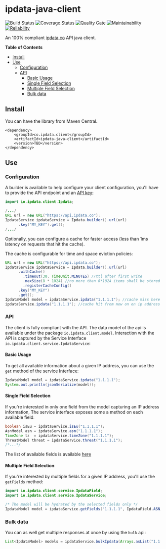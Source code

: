 # ipdata-java-client
![Build Status](https://www.travis-ci.org/yassine/ipdata-java-client.svg?branch=master)
[![Coverage Status](https://sonarcloud.io/api/project_badges/measure?metric=coverage&project=yassine_ipdata-java-client)](https://sonarcloud.io/dashboard/index/yassine_ipdata-java-client)
[![Quality Gate](https://sonarcloud.io/api/project_badges/measure?metric=alert_status&project=yassine_ipdata-java-client)](https://sonarcloud.io/dashboard/index/yassine_ipdata-java-client)
[![Maintainability](https://sonarcloud.io/api/project_badges/measure?metric=sqale_rating&project=yassine_ipdata-java-client)](https://sonarcloud.io/dashboard/index/yassine_ipdata-java-client)
[![Reliability](https://sonarcloud.io/api/project_badges/measure?metric=reliability_rating&project=yassine_ipdata-java-client)](https://sonarcloud.io/dashboard/index/yassine_ipdata-java-client)


An 100% compliant [ipdata.co](https://ipdata.co) API java client.

**Table of Contents**

- [Install](#install)
- [Use](#use)
  - [Configuration](#configuration)
  - [API](#create-an-instance)
    - [Basic Usage](#basic-usage)
    - [Single Field Selection](#single-field-selection)
    - [Multiple Field Selection](#multiple-field-selection)
    - [Bulk data](#bulk-data)
  

## Install
You can have the library from Maven Central.
```
<dependency>
    <groupId>co.ipdata.client</groupId>
    <artifactId>ipdata-java-client</artifactId>
    <version>TBD</version>
</dependency>
```

## Use

### Configuration
A builder is available to help configure your client configuration, you'll have to provide the API endpoint and an [API key](https://ipdata.co/pricing.html):
```java
import io.ipdata.client.Ipdata;

/.../
URL url = new URL("https://api.ipdata.co");
IpdataService ipdataService = Ipdata.builder().url(url)
      .key("MY_KEY").get();
/.../
```
Optionally, you can configure a cache for faster access (less than 1ms latency on requests that hit the cache). 

The cache is configurable for time and space eviction policies:

```java
URL url = new URL("https://api.ipdata.co");
IpdataService ipdataService = Ipdata.builder().url(url)
      .withCache()
        .timeout(30, TimeUnit.MINUTES) //ttl after first write
        .maxSize(8 * 1024) //no more than 8*1024 items shall be stored in cache
        .registerCacheConfig()
      .key("MY_KEY")
      .get();
IpdataModel model = ipdataService.ipdata("1.1.1.1"); //cache miss here
ipdataService.ipdata("1.1.1.1"); //cache hit from now on on ip address "1.1.1.1"
```

### API
The client is fully compliant with the API. The data model of the api is available under the package ``io.ipdata.client.model``.
Interaction with the API is captured by the Service Interface ``io.ipdata.client.service.IpdataService``:

#### Basic Usage
To get all available information about a given IP address, you can use the ``get`` method of the service Interface:
```java
IpdataModel model = ipdataService.ipdata("1.1.1.1");
System.out.println(jsonSerialize(model));
```

#### Single Field Selection
If you're interested in only one field from the model capturing an IP address information, The service interface
exposes some a method on each available field:

```java
boolean isEu = ipdataService.isEu("1.1.1.1");
AsnModel asn = ipdataService.asn("1.1.1.1");
TimeZone tz  = ipdataService.timeZone("1.1.1.1");
ThreatModel threat = ipdataService.threat("1.1.1.1");
/*...*/
```
The list of available fields is available [here](https://docs.ipdata.co/api-reference/response-fields)

#### Multiple Field Selection
If you're interested by multiple fields for a given IP address, you'll use the ``getFields`` method:
```java
import io.ipdata.client.service.IpdataField;
import io.ipdata.client.service.IpdataService;

/* The model will be hydrated by the selected fields only */
IpdataModel model = ipdataService.getFields("1.1.1.1", IpdataField.ASN, IpdataField.CURRENCY);

```

### Bulk data
You can as well get multiple responses at once by using the ``bulk`` api:

```java
List<IpdataModel> models = ipdataService.bulkIpdata(Arrays.asList("1.1.1.1", "8.8.8.8"));
```



